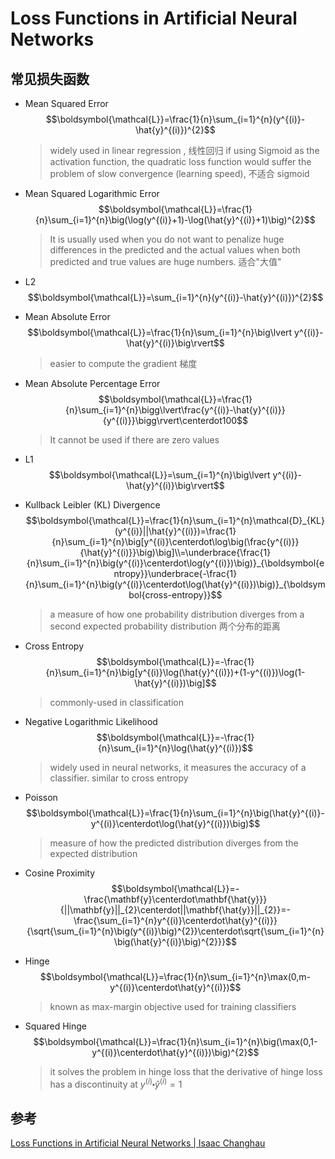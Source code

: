 # Loss Functions in Artificial Neural Networks

## 常见损失函数

* Mean Squared Error
    $$\boldsymbol{\mathcal{L}}=\frac{1}{n}\sum_{i=1}^{n}(y^{(i)}-\hat{y}^{(i)})^{2}$$

    > widely used in linear regression , 线性回归
    > if using Sigmoid as the activation function, the quadratic loss function would suffer the problem of slow convergence (learning speed), 不适合 sigmoid

* Mean Squared Logarithmic Error
    $$\boldsymbol{\mathcal{L}}=\frac{1}{n}\sum_{i=1}^{n}\big(\log(y^{(i)}+1)-\log(\hat{y}^{(i)}+1)\big)^{2}$$
    > It is usually used when you do not want to penalize huge differences in the predicted and the actual values when both predicted and true values are huge numbers.
    > 适合"大值"

* L2
    $$\boldsymbol{\mathcal{L}}=\sum_{i=1}^{n}(y^{(i)}-\hat{y}^{(i)})^{2}$$

* Mean Absolute Error
    $$\boldsymbol{\mathcal{L}}=\frac{1}{n}\sum_{i=1}^{n}\big\lvert y^{(i)}-\hat{y}^{(i)}\big\rvert$$
    > easier to compute the gradient 梯度

* Mean Absolute Percentage Error
    $$\boldsymbol{\mathcal{L}}=\frac{1}{n}\sum_{i=1}^{n}\bigg\lvert\frac{y^{(i)}-\hat{y}^{(i)}}{y^{(i)}}\bigg\rvert\centerdot100$$
    > It cannot be used if there are zero values

* L1
    $$\boldsymbol{\mathcal{L}}=\sum_{i=1}^{n}\big\lvert y^{(i)}-\hat{y}^{(i)}\big\rvert$$

* Kullback Leibler (KL) Divergence
    $$\boldsymbol{\mathcal{L}}=\frac{1}{n}\sum_{i=1}^{n}\mathcal{D}_{KL}(y^{(i)}||\hat{y}^{(i)})=\frac{1}{n}\sum_{i=1}^{n}\big[y^{(i)}\centerdot\log\big(\frac{y^{(i)}}{\hat{y}^{(i)}}\big)\big]\\=\underbrace{\frac{1}{n}\sum_{i=1}^{n}\big(y^{(i)}\centerdot\log(y^{(i)})\big)}_{\boldsymbol{entropy}}\underbrace{-\frac{1}{n}\sum_{i=1}^{n}\big(y^{(i)}\centerdot\log(\hat{y}^{(i)})\big)}_{\boldsymbol{cross-entropy}}$$
    > a measure of how one probability distribution diverges from a second expected probability distribution
    > 两个分布的距离

* Cross Entropy
    $$\boldsymbol{\mathcal{L}}=-\frac{1}{n}\sum_{i=1}^{n}\big[y^{(i)}\log(\hat{y}^{(i)})+(1-y^{(i)})\log(1-\hat{y}^{(i)})\big]$$
    > commonly-used in classification

* Negative Logarithmic Likelihood
    $$\boldsymbol{\mathcal{L}}=-\frac{1}{n}\sum_{i=1}^{n}\log(\hat{y}^{(i)})$$
    > widely used in neural networks, it measures the accuracy of a classifier.
    > similar to cross entropy

* Poisson
    $$\boldsymbol{\mathcal{L}}=\frac{1}{n}\sum_{i=1}^{n}\big(\hat{y}^{(i)}-y^{(i)}\centerdot\log(\hat{y}^{(i)})\big)$$
    >  measure of how the predicted distribution diverges from the expected distribution

* Cosine Proximity
    $$\boldsymbol{\mathcal{L}}=-\frac{\mathbf{y}\centerdot\mathbf{\hat{y}}}{||\mathbf{y}||_{2}\centerdot||\mathbf{\hat{y}}||_{2}}=-\frac{\sum_{i=1}^{n}y^{(i)}\centerdot\hat{y}^{(i)}}{\sqrt{\sum_{i=1}^{n}\big(y^{(i)}\big)^{2}}\centerdot\sqrt{\sum_{i=1}^{n}\big(\hat{y}^{(i)}\big)^{2}}}$$

* Hinge
    $$\boldsymbol{\mathcal{L}}=\frac{1}{n}\sum_{i=1}^{n}\max(0,m-y^{(i)}\centerdot\hat{y}^{(i)})$$
    > known as max-margin objective used for training classifiers

* Squared Hinge
    $$\boldsymbol{\mathcal{L}}=\frac{1}{n}\sum_{i=1}^{n}\big(\max(0,1-y^{(i)}\centerdot\hat{y}^{(i)})\big)^{2}$$
    > it solves the problem in hinge loss that the derivative of hinge loss has a discontinuity at $y^{(i)}\centerdot\hat{y}^{(i)}=1$

## 参考

[Loss Functions in Artificial Neural Networks | Isaac Changhau](https://isaacchanghau.github.io/2017/06/07/Loss-Functions-in-Artificial-Neural-Networks/)